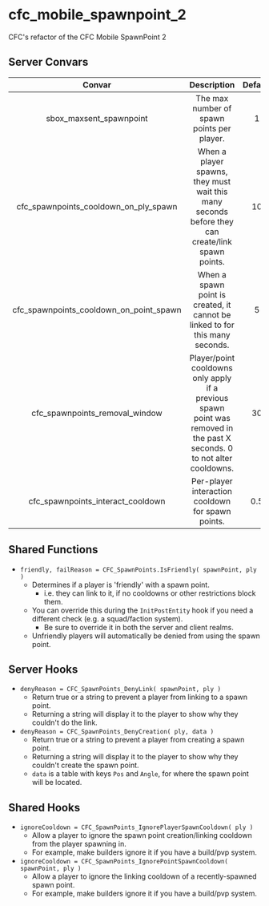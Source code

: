 # cfc_mobile_spawnpoint_2
CFC's refactor of the CFC Mobile SpawnPoint 2 


## Server Convars

| Convar | Description | Default |
| :---: | :---: | :---: |
| sbox_maxsent_spawnpoint | The max number of spawn points per player. | 1 |
| cfc_spawnpoints_cooldown_on_ply_spawn | When a player spawns, they must wait this many seconds before they can create/link spawn points. | 10 |
| cfc_spawnpoints_cooldown_on_point_spawn | When a spawn point is created, it cannot be linked to for this many seconds. | 5 |
| cfc_spawnpoints_removal_window | Player/point cooldowns only apply if a previous spawn point was removed in the past X seconds. 0 to not alter cooldowns. | 30 |
| cfc_spawnpoints_interact_cooldown | Per-player interaction cooldown for spawn points. | 0.5 |


## Shared Functions

- `friendly, failReason = CFC_SpawnPoints.IsFriendly( spawnPoint, ply )`
  - Determines if a player is 'friendly' with a spawn point.
    - i.e. they can link to it, if no cooldowns or other restrictions block them.
  - You can override this during the `InitPostEntity` hook if you need a different check (e.g. a squad/faction system).
    - Be sure to override it in both the server and client realms.
  - Unfriendly players will automatically be denied from using the spawn point.


## Server Hooks

- `denyReason = CFC_SpawnPoints_DenyLink( spawnPoint, ply )`
  - Return true or a string to prevent a player from linking to a spawn point.
  - Returning a string will display it to the player to show why they couldn't do the link.
- `denyReason = CFC_SpawnPoints_DenyCreation( ply, data )`
  - Return true or a string to prevent a player from creating a spawn point.
  - Returning a string will display it to the player to show why they couldn't create the spawn point.
  - `data` is a table with keys `Pos` and `Angle`, for where the spawn point will be located.


## Shared Hooks

- `ignoreCooldown = CFC_SpawnPoints_IgnorePlayerSpawnCooldown( ply )`
  - Allow a player to ignore the spawn point creation/linking cooldown from the player spawning in.
  - For example, make builders ignore it if you have a build/pvp system.
- `ignoreCooldown = CFC_SpawnPoints_IgnorePointSpawnCooldown( spawnPoint, ply )`
  - Allow a player to ignore the linking cooldown of a recently-spawned spawn point.
  - For example, make builders ignore it if you have a build/pvp system.
